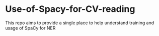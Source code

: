 # Use-of-Spacy-for-CV-reading
This repo  aims to provide a single place to help understand training and usage of SpaCy for NER

